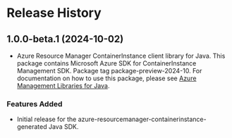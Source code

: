 # Release History

## 1.0.0-beta.1 (2024-10-02)

- Azure Resource Manager ContainerInstance client library for Java. This package contains Microsoft Azure SDK for ContainerInstance Management SDK.  Package tag package-preview-2024-10. For documentation on how to use this package, please see [Azure Management Libraries for Java](https://aka.ms/azsdk/java/mgmt).
### Features Added

- Initial release for the azure-resourcemanager-containerinstance-generated Java SDK.
